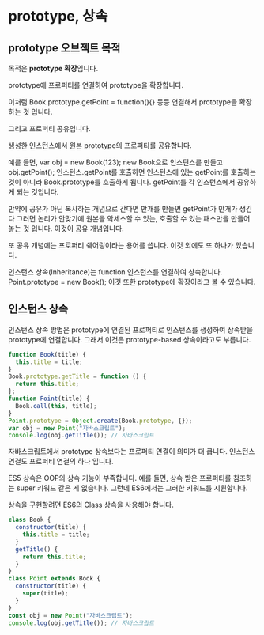 # prototype, 상속

## prototype 오브젝트 목적

목적은 **prototype 확장**입니다.

prototype에 프로퍼티를 연결하여 prototype을 확장합니다.

이처럼 Book.prototype.getPoint = function(){} 등등 연결해서 prototype을 확장하는 것 입니다.

그리고 프로퍼티 공유입니다.

생성한 인스턴스에서 원본 prototype의 프로퍼티를 공유합니다.

예를 들면, var obj = new Book(123); new Book으로 인스턴스를 만들고 obj.getPoint(); 인스턴스.getPoint를 호출하면 인스턴스에 있는 getPoint를 호출하는 것이 아니라 Book.prototype를 호출하게 됩니다. getPoint를 각 인스턴스에서 공유하게 되는 것입니다.

만약에 공유가 아닌 복사하는 개념으로 간다면 만개를 만들면 getPoint가 만개가 생긴다 그러면 논리가 안맞기에 원본을 악세스할 수 있는, 호출할 수 있는 패스만을 만들어 놓는 것 입니다. 이것이 공유 개념입니다.

또 공유 개념에는 프로퍼티 쉐어링이라는 용어를 씁니다. 이것 외에도 또 하나가 있습니다.

인스턴스 상속(Inheritance)는 function 인스턴스를 연결하여 상속합니다. Point.prototype = new Book(); 이것 또한 prototype에 확장이라고 볼 수 있습니다.

## 인스턴스 상속

인스턴스 상속 방법은 prototype에 연결된 프로퍼티로 인스턴스를 생성하여 상속받을 prototype에 연결합니다. 그래서 이것은 prototype-based 상속이라고도 부릅니다.

```js
function Book(title) {
  this.title = title;
}
Book.prototype.getTitle = function () {
  return this.title;
};
function Point(title) {
  Book.call(this, title);
}
Point.prototype = Object.create(Book.prototype, {});
var obj = new Point("자바스크립트");
console.log(obj.getTitle()); // 자바스크립트
```

자바스크립트에서 prototype 상속보다는 프로퍼티 연결이 의미가 더 큽니다. 인스턴스 연결도 프로퍼티 연결의 하나 입니다.

ES5 상속은 OOP의 상속 기능이 부족합니다. 예를 들면, 상속 받은 프로퍼티를 참조하는 super 키워드 같은 게 없습니다. 그런데 ES6에서는 그러한 키워드를 지원합니다.

상속을 구현할려면 ES6의 Class 상속을 사용해야 합니다.

```js
class Book {
  constructor(title) {
    this.title = title;
  }
  getTitle() {
    return this.title;
  }
}
class Point extends Book {
  constructor(title) {
    super(title);
  }
}
const obj = new Point("자바스크립트");
console.log(obj.getTitle()); // 자바스크립트
```
